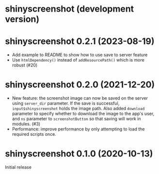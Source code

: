 # shinyscreenshot (development version)

# shinyscreenshot 0.2.1 (2023-08-19)

- Add example to README to show how to use save to server feature
- Use `htmlDependency()` instead of `addResourcePath()` which is more robust (#20)

# shinyscreenshot 0.2.0 (2021-12-20)

- New feature: the screenshot image can now be saved on the server using `server_dir` parameter. If the save is successful, `input$shinyscreenshot` holds the image path. Also added `download` parameter to specify whether to download the image to the app's user, and `ns` parameter to `screenshotButton` so that saving will work in modules. (#3)
- Performance: improve performance by only attempting to load the required scripts once.

# shinyscreenshot 0.1.0 (2020-10-13)

Initial release
